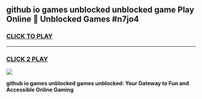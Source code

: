 
## github io games unblocked unblocked game Play Online 👋 Unblocked Games #n7jo4
<h3>
<a href="https://premium.freeplayer.one?title=github_io_games_unblocked&ref=21F">CLICK TO PLAY</a></h3>
<hr>

<h3>
<a href="https://premium.freeplayer.one?title=github_io_games_unblocked&ref=21F">CLICK 2 PLAY</a>
  
</h3>

<a href="https://premium.freeplayer.one?title=github_io_games_unblocked&ref=21F/"><img src="https://clearcache.store/games.png"></a>


**github io games unblocked games unblocked: Your Gateway to Fun and Accessible Online Gaming**

